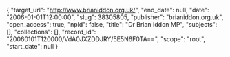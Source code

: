 {
  "target_url": "http://www.brianiddon.org.uk/", 
  "end_date": null, 
  "date": "2006-01-01T12:00:00", 
  "slug": 38305805, 
  "publisher": "brianiddon.org.uk", 
  "open_access": true, 
  "npld": false, 
  "title": "Dr Brian Iddon MP", 
  "subjects": [], 
  "collections": [], 
  "record_id": "20060101T120000/VdA0JXZDDJRY/5E5N6F0TA==", 
  "scope": "root", 
  "start_date": null
}


